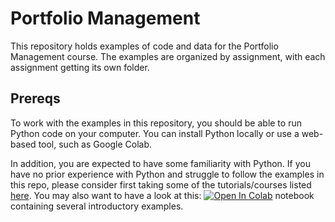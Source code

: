 # Portfolio Management
This repository holds examples of code and data for the Portfolio Management course. The examples are organized by assignment, with each assignment getting its own folder.

## Prereqs
To work with the examples in this repository, you should be able to run Python code on your computer. You can install Python locally or use a web-based tool, such as Google Colab.

In addition, you are expected to have some familiarity with Python. If you have no prior experience with Python and struggle to follow the examples in this repo, please consider first taking some of the tutorials/courses listed [here](http://python.berkeley.edu/resources/). You may also want to have a look at this: [![Open In Colab](https://colab.research.google.com/assets/colab-badge.svg)](https://colab.research.google.com/drive/16J7KBFtVL2ALT42vhlHVnN-sJtwG0Igp?usp=sharing) notebook containing several introductory examples. 


